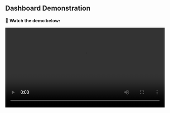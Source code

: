 ## Dashboard Demonstration

🎥 **Watch the demo below:**

<video width="100%" controls>
  <source src="demo/dashboard_demo.mp4" type="video/mp4">
  Your browser does not support the video tag.
</video>
